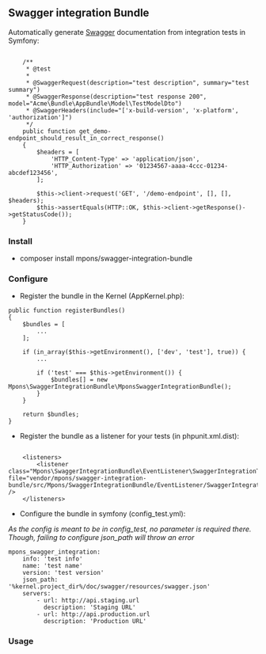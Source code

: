 ## Swagger integration Bundle

Automatically generate [Swagger](http://swagger.io) documentation from integration tests in Symfony:

```

    /**
     * @test
     *
     * @SwaggerRequest(description="test description", summary="test summary")
     * @SwaggerResponse(description="test response 200", model="Acme\Bundle\AppBundle\Model\TestModelDto")
     * @SwaggerHeaders(include="['x-build-version', 'x-platform', 'authorization']")
     */
    public function get_demo-endpoint_should_result_in_correct_response()
    {
        $headers = [
            'HTTP_Content-Type' => 'application/json',
            'HTTP_Authorization' => '01234567-aaaa-4ccc-01234-abcdef123456',
        ];

        $this->client->request('GET', '/demo-endpoint', [], [], $headers);
        $this->assertEquals(HTTP::OK, $this->client->getResponse()->getStatusCode());
    }
```

### Install

* composer install mpons/swagger-integration-bundle

### Configure

* Register the bundle in the Kernel (AppKernel.php):

```
public function registerBundles()
{
    $bundles = [
        ...
    ];

    if (in_array($this->getEnvironment(), ['dev', 'test'], true)) {
        ...

        if ('test' === $this->getEnvironment()) {
            $bundles[] = new Mpons\SwaggerIntegrationBundle\MponsSwaggerIntegrationBundle();
        }
    }

    return $bundles;
}
```

* Register the bundle as a listener for your tests (in phpunit.xml.dist):

```

    <listeners>
        <listener class="Mpons\SwaggerIntegrationBundle\EventListener\SwaggerIntegrationTestListener" file="vendor/mpons/swagger-integration-bundle/src/Mpons/SwaggerIntegrationBundle/EventListener/SwaggerIntegrationTestListener.php" />
    </listeners>

```

* Configure the bundle in symfony (config_test.yml):

_As the config is meant to be in config_test, no parameter is required there. Though, failing to configure json_path will throw an error_

```
mpons_swagger_integration:
    info: 'test info'
    name: 'test name'
    version: 'test version'
    json_path: '%kernel.project_dir%/doc/swagger/resources/swagger.json'
    servers:
        - url: http://api.staging.url
          description: 'Staging URL'
        - url: http://api.production.url
          description: 'Production URL'

```

### Usage
